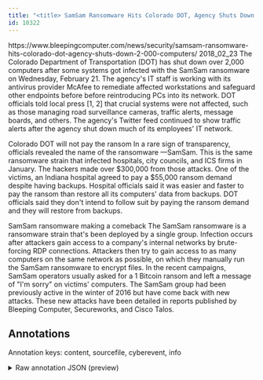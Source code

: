 ```yaml
---
title: "<title> SamSam Ransomware Hits Colorado DOT, Agency Shuts Down 2,000 Computers </title>"
id: 10322
---
```


<title> SamSam Ransomware Hits Colorado DOT, Agency Shuts Down 2,000 Computers </title>
<source> https://www.bleepingcomputer.com/news/security/samsam-ransomware-hits-colorado-dot-agency-shuts-down-2-000-computers/ </source>
<date> 2018_02_23 </date>
<text>
The Colorado Department of Transportation (DOT) has shut down over 2,000 computers after some systems got infected with the SamSam ransomware on Wednesday, February 21.
The agency's IT staff is working with its antivirus provider McAfee to remediate affected workstations and safeguard other endpoints before before reintroducing PCs into its network. 
DOT officials told local press [1, 2] that crucial systems were not affected, such as those managing road surveillance cameras, traffic alerts, message boards, and others. The agency's Twitter feed continued to show traffic alerts after the agency shut down much of its employees' IT network.

Colorado DOT will not pay the ransom
In a rare sign of transparency, officials revealed the name of the ransomware —SamSam. This is the same ransomware strain that infected hospitals, city councils, and ICS firms in January.
The hackers made over $300,000 from those attacks. One of the victims, an Indiana hospital agreed to pay a $55,000 ransom demand despite having backups. Hospital officials said it was easier and faster to pay the ransom than restore all its computers' data from backups.
DOT officials said they don't intend to follow suit by paying the ransom demand and they will restore from backups. 

SamSam ransomware making a comeback
The SamSam ransomware is a ransomware strain that's been deployed by a single group. Infection occurs after attackers gain access to a company's internal networks by brute-forcing RDP connections.
Attackers then try to gain access to as many computers on the same network as possible, on which they manually run the SamSam ransomware to encrypt files.
In the recent campaigns, SamSam operators usually asked for a 1 Bitcoin ransom and left a message of "I'm sorry" on victims' computers.
The SamSam group had been previously active in the winter of 2016 but have come back with new attacks. These new attacks have been detailed in reports published by Bleeping Computer, Secureworks, and Cisco Talos.  
</text>



## Annotations

Annotation keys: content, sourcefile, cyberevent, info

<details>
<summary>Raw annotation JSON (preview)</summary>

```json
{
  "content": "The Colorado Department of Transportation (DOT) has shut down over 2,000 computers after some systems got infected with the SamSam ransomware on Wednesday, February 21. The agency's IT staff is working with its antivirus provider McAfee to remediate affected workstations and safeguard other endpoints before before reintroducing PCs into its network.  DOT officials told local press [1, 2] that crucial systems were not affected, such as those managing road surveillance cameras, traffic alerts, message boards, and others. The agency's Twitter feed continued to show traffic alerts after the agency shut down much of its employees' IT network.  Colorado DOT will not pay the ransom In a rare sign of transparency, officials revealed the name of the ransomware \u2014SamSam. This is the same ransomware strain that infected hospitals, city councils, and ICS firms in January. The hackers made over $300,000 from those attacks. One of the victims, an Indiana hospital agreed to pay a $55,000 ransom demand despite having backups. Hospital officials said it was easier and faster to pay the ransom than restore all its computers' data from backups. DOT officials said they don't intend to follow suit by paying the ransom demand and they will restore from backups.   SamSam ransomware making a comeback The SamSam ransomware is a ransomware strain that's been deployed by a single group. Infection occurs after attackers gain access to a company's internal networks by brute-forcing RDP connections. Attackers then try to gain access to as many computers on the same network as possible, on which they manually run the SamSam ransomware to encrypt files. In the recent campaigns, SamSam operators usually asked for a 1 Bitcoin ransom and left a message of \"I'm sorry\" on victims' computers. The SamSam group had been previously active in the winter of 2016 but have come back with new attacks. These new attacks have been detailed in reports published by Bleeping Computer, Secureworks, and Cisco Talos.  ",
  "sourcefile": "10322.txt",
  "cyberevent": {
    "hopper": [
      {
        "index": 0,
        "relation": "Same",
        "events": [
          {
            "index": "E2",
            "type": "Attack",
            "realis": "Actual",
            "nugget": {
              "startOffset": 963,
              "index": "T3",
              "endOffset": 976,
              "text": "agreed to pay"
            },
            "argument": [
              {
                "index": "T4",
                "text": "$55,000",
                "endOffset": 986,
                "role": {
                  "type": "Price"
                },
                "startOffset": 979,
                "type": "Money"
              },
              {
                "index": "T7",
                "external_reference": {
                  "wikidataid": "Q1415"
                },
                "endOffset": 962,
                "role": {
                  "type": "Victim"
                },
                "text": "an Indiana hospital",
                "startOffset": 943,
                "type": "Organization"
              },
              {
                "index": "T6",
                "text": "the victims",
                "endOffset": 941,
                "role": {
                  "type": "Victim"
                },
                "startOffset": 930,
                "type": "Organization"
              }
            ],
            "subtype": "Ransom"
          },
          {
            "nugget": {
              "startOffset": 987,
              "index": "T5",
              "endOffset": 1000,
              "text": "ransom demand"
            },
            "index": "E3",
            "type": "Attack",
            "subtype": "Ransom",
            "realis": "Actual"
          },
          {
            "index": "E4",
            "type": "Attack",
            "realis": "Actual",
            "nugget": {
              "startOffset": 1077,
              "index": "T8",
```
</details>
